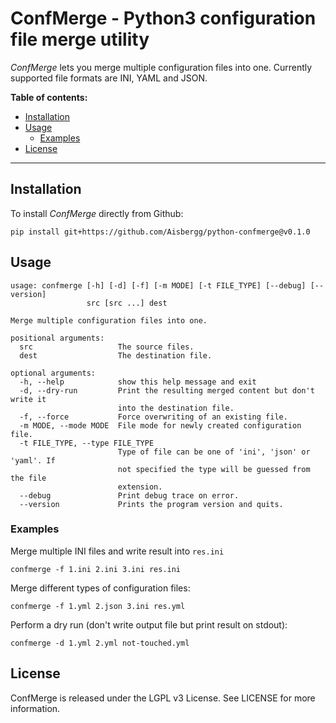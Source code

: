 # ConfMerge - Python3 configuration file merge utility

*ConfMerge* lets you merge multiple configuration files into one. Currently supported file formats are INI, YAML and JSON.

**Table of contents:**
<!-- TOC depthFrom:2 depthTo:6 withLinks:1 updateOnSave:1 orderedList:0 -->

- [Installation](#installation)
- [Usage](#usage)
	- [Examples](#examples)
- [License](#license)

<!-- /TOC -->

---

## Installation

To install *ConfMerge* directly from Github:
```
pip install git+https://github.com/Aisbergg/python-confmerge@v0.1.0
```

## Usage

```
usage: confmerge [-h] [-d] [-f] [-m MODE] [-t FILE_TYPE] [--debug] [--version]
                 src [src ...] dest

Merge multiple configuration files into one.

positional arguments:
  src                   The source files.
  dest                  The destination file.

optional arguments:
  -h, --help            show this help message and exit
  -d, --dry-run         Print the resulting merged content but don't write it
                        into the destination file.
  -f, --force           Force overwriting of an existing file.
  -m MODE, --mode MODE  File mode for newly created configuration file.
  -t FILE_TYPE, --type FILE_TYPE
                        Type of file can be one of 'ini', 'json' or 'yaml'. If
                        not specified the type will be guessed from the file
                        extension.
  --debug               Print debug trace on error.
  --version             Prints the program version and quits.
```

### Examples

Merge multiple INI files and write result into `res.ini`
```
confmerge -f 1.ini 2.ini 3.ini res.ini
```

Merge different types of configuration files:
```
confmerge -f 1.yml 2.json 3.ini res.yml
```

Perform a dry run (don't write output file but print result on stdout):
```
confmerge -d 1.yml 2.yml not-touched.yml
```

## License

ConfMerge is released under the LGPL v3 License. See LICENSE for more information.
